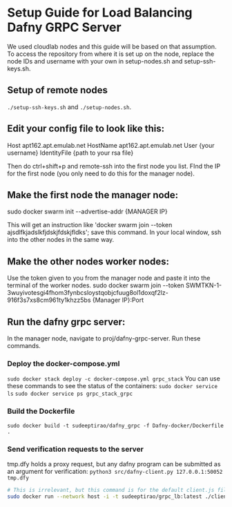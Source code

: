 # Setup Guide for Load Balancing Dafny GRPC Server

We used cloudlab nodes and this guide will be based on that assumption. To access the repository from where it is set up on the node, replace the node IDs and
username with your own in setup-nodes.sh and setup-ssh-keys.sh.

## Setup of remote nodes
`./setup-ssh-keys.sh` and
`./setup-nodes.sh`.

## Edit your config file to look like this:
Host apt162.apt.emulab.net
  HostName apt162.apt.emulab.net
  User {your username}
  IdentityFile {path to your rsa file}

Then do ctrl+shift+p and remote-ssh into the first node you list. FInd the IP for the first node (you only need to do this for the manager node).

## Make the first node the manager node:
sudo docker swarm init --advertise-addr {MANAGER IP}

This will get an instruction like 'docker swarm join --token ajsdlfkjadslkfjdskjfdskjfldks'; save this command. In your local window, ssh into the other nodes in the same way.

## Make the other nodes worker nodes:
Use the token given to you from the manager node and paste it into the terminal of the worker nodes.
sudo docker swarm join --token SWMTKN-1-3wuyivotesgi4fhom3fynbcsloystqobjcfuug8ol1doxqf2lz-916f3s7xs8cm961ty1khzz5bs {Manager IP}:Port

## Run the dafny grpc server:
In the manager node, navigate to proj/dafny-grpc-server. Run these commands.

### Deploy the docker-compose.yml
`sudo docker stack deploy -c docker-compose.yml grpc_stack`
You can use these commands to see the status of the containers:
`sudo docker service ls`
`sudo docker service ps grpc_stack_grpc`

### Build the Dockerfile
`sudo docker build -t sudeeptirao/dafny_grpc -f Dafny-docker/Dockerfile .`

### Send verification requests to the server
tmp.dfy holds a proxy request, but any dafny program can be submitted as an argument for verification:
`python3 src/dafny-client.py 127.0.0.1:50052 tmp.dfy`

```sh
# This is irrelevant, but this command is for the default client.js file and default Dockerfile we originally had, for insight:
sudo docker run --network host -i -t sudeeptirao/grpc_lb:latest ./client.js --target localhost:50052 --iterations 10000 --batchSize 100
```